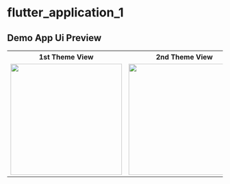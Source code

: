 # flutter_application_1

## Demo App Ui Preview


<table>
  
  
<tr>                    
<th> 1st Theme View</th>
<th> 2nd Theme View</th>

</tr>  
  
  
  
<tr>



 <td>
  <img src="https://github.com/yasin9064/flutter_application_1/assets/108936278/5acec841-5f37-4800-9b74-f7d041546c95" width="260"/>
 </td>

  <td>
  <img src="https://github.com/yasin9064/flutter_application_1/assets/108936278/38c35dec-eba3-4ae9-b5d7-afcba92cefcd" width="260"/>
  </td>



</tr>




</table>





<table>
